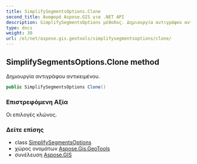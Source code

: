 ```yaml
---
title: SimplifySegmentsOptions.Clone
second_title: Αναφορά Aspose.GIS για .NET API
description: SimplifySegmentsOptions μέθοδος. Δημιουργία αντιγράφου αντικειμένου.
type: docs
weight: 30
url: /el/net/aspose.gis.geotools/simplifysegmentsoptions/clone/
---
```

## SimplifySegmentsOptions.Clone method

Δημιουργία αντιγράφου αντικειμένου.

```csharp
public SimplifySegmentsOptions Clone()
```

### Επιστρεφόμενη Αξία

Οι επιλογές κλώνος.

### Δείτε επίσης

* class [SimplifySegmentsOptions](../)
* χώρος ονομάτων [Aspose.Gis.GeoTools](../../simplifysegmentsoptions/)
* συνέλευση [Aspose.GIS](../../../)


